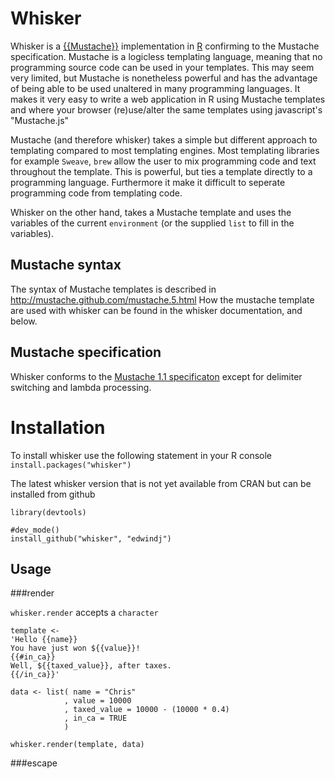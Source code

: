 Whisker
=======

Whisker is a [{{Mustache}}](http://mustache.github.com) implementation in [R](http://www.r-project.org/) confirming to the Mustache specification.
Mustache is a logicless templating language, meaning that no programming source
code can be used in your templates. This may seem very limited, but Mustache is 
nonetheless powerful and has the advantage of being able to be used unaltered in 
many programming 
languages. It makes it very easy to write a web application in R using Mustache templates
and where your browser (re)use/alter the same templates using javascript's "Mustache.js" 

Mustache (and therefore whisker) takes a simple but different approach to
templating compared to most templating engines. Most templating libraries 
for example `Sweave`, `brew` allow the user to mix programming code and text 
throughout the template. This is powerful, but ties a template directly
to a programming language. Furthermore it make it difficult to seperate 
programming code from templating code.

Whisker on the other hand, takes a Mustache template and uses the variables of the 
current `environment` (or the supplied `list` to fill in the variables).

Mustache syntax
---------------

The syntax of Mustache templates is described in http://mustache.github.com/mustache.5.html 
How the mustache template are used with whisker can be found in the whisker documentation, and below.

Mustache specification
----------------------
Whisker conforms to the [Mustache 1.1 specificaton](https://github.com/mustache/spec) except for delimiter switching and
lambda processing.

Installation
============

To install whisker use the following statement in your R console
```install.packages("whisker")```

The latest whisker version that is not yet available from CRAN but can be installed from github

```
library(devtools)

#dev_mode()
install_github("whisker", "edwindj")
```

Usage
-----

###render

`whisker.render` accepts a `character`

```
template <- 
'Hello {{name}}
You have just won ${{value}}!
{{#in_ca}}
Well, ${{taxed_value}}, after taxes.
{{/in_ca}}'

data <- list( name = "Chris"
            , value = 10000
            , taxed_value = 10000 - (10000 * 0.4)
            , in_ca = TRUE
            )

whisker.render(template, data)
```

###escape